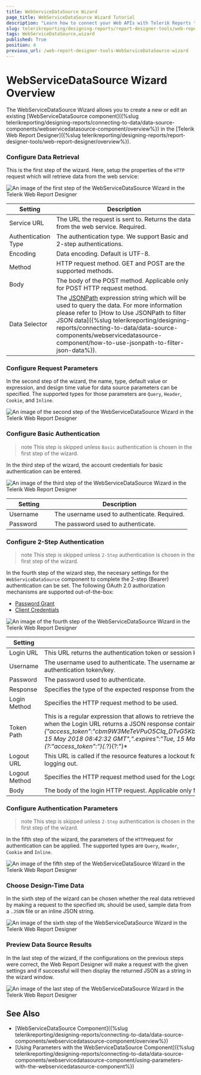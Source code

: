 ```yaml
---
title: WebServiceDataSource Wizard
page_title: WebServiceDataSource Wizard Tutorial
description: "Learn how to connect your Web APIs with Telerik Reports through the dedicated Web Report Designer's WebServiceDataSource Wizard."
slug: telerikreporting/designing-reports/report-designer-tools/web-report-designer/tools/WebServiceDataSource-wizard
tags: WebServiceDataSource,wizard
published: True
position: 4
previous_url: /web-report-designer-tools-WebServiceDataSource-wizard
---
```

<style>
table th:first-of-type {
	width: 25%;
}
table th:nth-of-type(2) {
	width: 75%;
}
</style>

# WebServiceDataSource Wizard Overview

The WebServiceDataSource Wizard allows you to create a new or edit an existing [WebServiceDataSource component]({%slug telerikreporting/designing-reports/connecting-to-data/data-source-components/webservicedatasource-component/overview%}) in the [Telerik Web Report Designer]({%slug telerikreporting/designing-reports/report-designer-tools/web-report-designer/overview%}).


### Configure Data Retrieval

This is the first step of the wizard. Here, setup the properties of the `HTTP` request which will retrieve data from the web service:

![An image of the first step of the WebServiceDataSource Wizard in the Telerik Web Report Designer](../images/Designer/webservicedatasource-wizard-first-step.png)

| Setting | Description |
| ------ | ------ |
|Service URL|The URL the request is sent to. Returns the data from the web service. Required.|
|Authentication Type|The authentication type. We support Basic and 2-step authentications.|
|Encoding|Data encoding. Default is UTF-8.|
|Method|HTTP request method. GET and POST are the supported methods.|
|Body|The body of the POST method. Applicable only for POST HTTP request method.|
|Data Selector|The [JSONPath](https://www.newtonsoft.com/json/help/html/QueryJsonSelectTokenJsonPath.htm) expression string which will be used to query the data. For more information please refer to [How to Use JSONPath to filter JSON data]({%slug telerikreporting/designing-reports/connecting-to-data/data-source-components/webservicedatasource-component/how-to-use-jsonpath-to-filter-json-data%}).|

### Configure Request Parameters

In the second step of the wizard, the name, type, default value or expression, and design time value for data source parameters can be specified. The supported types for those parameters are `Query`, `Header`, `Cookie`, and `Inline`.

![An image of the second step of the WebServiceDataSource Wizard in the Telerik Web Report Designer](../images/Designer/webservicedatasource-wizard-second-step.png)


### Configure Basic Authentication

>note This step is skipped unless `Basic` authentication is chosen in the first step of the wizard.

In the third step of the wizard, the account credentials for basic authentication can be entered.

![An image of the third step of the WebServiceDataSource Wizard in the Telerik Web Report Designer](../images/Designer/webservicedatasource-wizard-third-step.png)

| Setting | Description |
| ------ | ------ |
|Username|The username used to authenticate. Required.|
|Password|The password used to authenticate.|

### Configure 2-Step Authentication

>note This step is skipped unless `2-Step` authentication is chosen in the first step of the wizard.

In the fourth step of the wizard step, the necesary settings for the `WebServiceDataSource` component to complete the 2-step (Bearer) authentication can be set. 
The following OAuth 2.0 authorization mechanisms are supported out-of-the-box:

* [Password Grant](https://www.oauth.com/oauth2-servers/access-tokens/password-grant/)
* [Client Credentials](https://www.oauth.com/oauth2-servers/access-tokens/client-credentials/)

![An image of the fourth step of the WebServiceDataSource Wizard in the Telerik Web Report Designer](../images/Designer/webservicedatasource-wizard-fourth-step.png)

| Setting | Description |
| ------ | ------ |
|Login URL|This URL returns the authentication token or session key that allows you to access the API. Required.|
|Username|The username used to authenticate. The username and password are needed only when the Login URL uses Basic Authentication to retrieve the authentication token/key.|
|Password|The password used to authenticate.|
|Response|Specifies the type of the expected response from the Login URL. JSON and plain text are supported.|
|Login Method|Specifies the HTTP request method to be used.|
|Token Path|This is a regular expression that allows to retrieve the authentication or session key from the response received via the Login URL. For example, when the Login URL returns a JSON response containing the authentication token in the form: *{"access_token":"cbm9W3MeTeVPuO5CIq_DTvG5KbzydpRQ","token_type":"bearer","expires_in":1799,"userName":"demouser",".issued":"Tue, 15 May 2018 08:42:32 GMT",".expires":"Tue, 15 May 2018 09:12:32 GMT"}* the token path regular expression to retrieve the token would be: *(?:"access_token":")(.*?)(?:")* |
|Logout URL|This URL is called if the resource features a lockout for having too many sessions open. Refresh the report and try again after successfully logging out.|
|Logout Method|Specifies the HTTP request method used for the Logout URL.|
|Body|The body of the login HTTP request. Applicable only for POST HTTP request method.|

### Configure Authentication Parameters

>note This step is skipped unless `2-Step` authentication is chosen in the first step of the wizard.

In the fifth step of the wizard, the parameters of the `HTTP`request for authentication can be applied. The supported types are `Query`, `Header`, `Cookie` and `Inline`.

![An image of the fifth step of the WebServiceDataSource Wizard in the Telerik Web Report Designer](../images/Designer/webservicedatasource-wizard-fifth-step.png)

### Choose Design-Time Data

In the sixth step of the wizard can be chosen whether the real data retrieved by making a request to the specified `URL` should be used, sample data from a `.JSON` file or an inline JSON string.

![An image of the sixth step of the WebServiceDataSource Wizard in the Telerik Web Report Designer](../images/Designer/webservicedatasource-wizard-sixth-step.png)

### Preview Data Source Results

In the last step of the wizard, if the configurations on the previous steps were correct, the Web Report Designer will make a request with the given settings and if successful will then display the returned JSON as a string in the wizard window. 

![An image of the last step of the WebServiceDataSource Wizard in the Telerik Web Report Designer](../images/Designer/webservicedatasource-wizard-last-step.png)

## See Also

* [WebServiceDataSource Component]({%slug telerikreporting/designing-reports/connecting-to-data/data-source-components/webservicedatasource-component/overview%})
* [Using Parameters with the WebServiceDataSource Component]({%slug telerikreporting/designing-reports/connecting-to-data/data-source-components/webservicedatasource-component/using-parameters-with-the-webservicedatasource-component%})